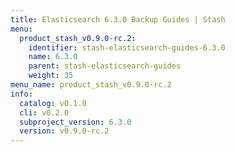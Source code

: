 ```yaml
---
title: Elasticsearch 6.3.0 Backup Guides | Stash
menu:
  product_stash_v0.9.0-rc.2:
    identifier: stash-elasticsearch-guides-6.3.0
    name: 6.3.0
    parent: stash-elasticsearch-guides
    weight: 35
menu_name: product_stash_v0.9.0-rc.2
info:
  catalog: v0.1.0
  cli: v0.2.0
  subproject_version: 6.3.0
  version: v0.9.0-rc.2
---
```


